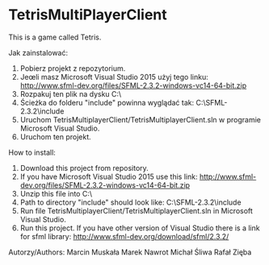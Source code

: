 # TetrisMultiPlayerClient
This is a game called Tetris.

Jak zainstalować:
1. Pobierz projekt z repozytorium.
2. Jeœli masz Microsoft Visual Studio 2015 użyj tego linku: http://www.sfml-dev.org/files/SFML-2.3.2-windows-vc14-64-bit.zip
3. Rozpakuj ten plik na dysku C:\
4. Ścieżka do folderu "include" powinna wyglądać tak: C:\SFML-2.3.2\include
5. Uruchom TetrisMultiplayerClient/TetrisMultiplayerClient.sln w programie Microsoft Visual Studio.
6. Uruchom ten projekt.


How to install:
1. Download this project from repository.
2. If you have Microsoft Visual Studio 2015 use this link: http://www.sfml-dev.org/files/SFML-2.3.2-windows-vc14-64-bit.zip
3. Unzip this file into C:\
4. Path to directory "include" should look like: C:\SFML-2.3.2\include
5. Run file TetrisMultiplayerClient/TetrisMultiplayerClient.sln in Microsoft Visual Studio.
6. Run this project.
If you have other version of Visual Studio there is a link for sfml library: http://www.sfml-dev.org/download/sfml/2.3.2/

Autorzy/Authors:
Marcin Muskała
Marek Nawrot
Michał Śliwa
Rafał Zięba
